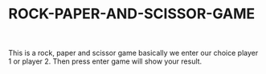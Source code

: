 # ROCK-PAPER-AND-SCISSOR-GAME
<br>
<br>
This is a rock, paper and scissor game basically we enter our choice player 1 or player 2. Then press enter game will show your result.
